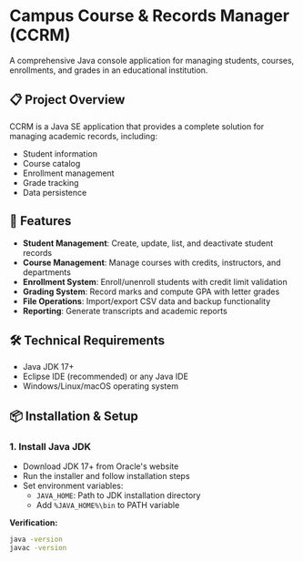 # Campus Course & Records Manager (CCRM)

A comprehensive Java console application for managing students, courses, enrollments, and grades in an educational institution.

## 📋 Project Overview

CCRM is a Java SE application that provides a complete solution for managing academic records, including:
- Student information
- Course catalog
- Enrollment management
- Grade tracking
- Data persistence

## 🚀 Features

- **Student Management**: Create, update, list, and deactivate student records
- **Course Management**: Manage courses with credits, instructors, and departments
- **Enrollment System**: Enroll/unenroll students with credit limit validation
- **Grading System**: Record marks and compute GPA with letter grades
- **File Operations**: Import/export CSV data and backup functionality
- **Reporting**: Generate transcripts and academic reports

## 🛠️ Technical Requirements

- Java JDK 17+
- Eclipse IDE (recommended) or any Java IDE
- Windows/Linux/macOS operating system

## 📦 Installation & Setup

### 1. Install Java JDK

- Download JDK 17+ from Oracle's website
- Run the installer and follow installation steps
- Set environment variables:
  - `JAVA_HOME`: Path to JDK installation directory
  - Add `%JAVA_HOME%\bin` to PATH variable

**Verification:**
```bash
java -version
javac -version
